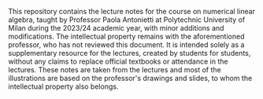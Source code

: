 This repository contains the lecture notes for the course on numerical linear algebra, taught by Professor Paola Antonietti at Polytechnic University of Milan during the 2023/24 academic year, with minor additions and modifications.
The intellectual property remains with the aforementioned professor, who has not reviewed this document. It is intended solely as a supplementary resource for the lectures, created by students for students, without any claims to replace official textbooks or attendance in the lectures. These notes are taken from the lectures and most of the illustrations are based on the professor's drawings and slides, to whom the intellectual property also belongs. 

